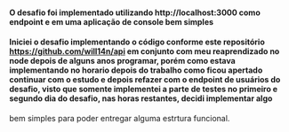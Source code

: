 #### O desafio foi implementado utilizando http://localhost:3000 como endpoint e em uma aplicação de console bem simples

#### Iniciei o desafio implementando o código conforme este repositório https://github.com/will14n/api em conjunto com meu reaprendizado no node depois de alguns anos programar, porém como estava implementando no horario depois do trabalho como ficou apertado continuar com o estudo e depois refazer com o endpoint de usuários do desafio, visto que somente implementei a parte de testes no primeiro e segundo dia do desafio, nas horas restantes, decidi implementar algo 
bem simples para poder entregar alguma estrtura funcional.
